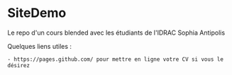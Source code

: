 # SiteDemo 

Le repo d'un cours blended avec les étudiants de l'IDRAC Sophia Antipolis

Quelques liens utiles :

    - https://pages.github.com/ pour mettre en ligne votre CV si vous le désirez